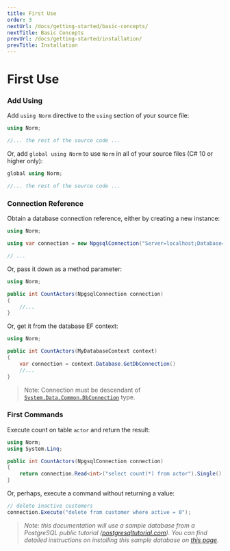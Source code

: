 ```yaml
---
title: First Use
order: 3
nextUrl: /docs/getting-started/basic-concepts/
nextTitle: Basic Concepts
prevUrl: /docs/getting-started/installation/
prevTitle: Installation
---
```


# First Use

### Add Using

Add `using Norm` directive to the `using` section of your source file:


```csharp
using Norm;

//... the rest of the source code ...

```

Or, add `global using Norm` to use `Norm` in all of your source files (C# 10 or higher only):

```csharp
global using Norm;

//... the rest of the source code ...

```

### Connection Reference

Obtain a database connection reference, either by creating a new instance:

```csharp
using Norm;

using var connection = new NpgsqlConnection("Server=localhost;Database=dvdrental;Port=5432;User Id=postgres;Password=postgres;");

// ...

```

Or, pass it down as a method parameter:

```csharp
using Norm;

public int CountActors(NpgsqlConnection connection)
{
    //...
}
```

Or, get it from the database EF context:

```csharp
using Norm;

public int CountActors(MyDatabaseContext context)
{
    var connection = context.Database.GetDbConnection()
    //...
}
```

> Note: Connection must be descendant of [`System.Data.Common.DbConnection`](https://learn.microsoft.com/en-us/dotnet/api/system.data.common.dbconnection) type.

### First Commands

Execute count on table `actor` and return the result:

```csharp
using Norm;
using System.Linq;

public int CountActors(NpgsqlConnection connection)
{
    return connection.Read<int>("select count(*) from actor").Single();
}
```

Or, perhaps, execute a command without returning a value:

```csharp
// delete inactive customers
connection.Execute("delete from customer where active = 0");
```

> *Note: this documentation will use a sample database from a PostgreSQL public tutorial ([postgresqltutorial.com](https://www.postgresqltutorial.com/)). You can find detailed instructions on installing this sample database on [this page](https://www.postgresqltutorial.com/postgresql-getting-started/postgresql-sample-database/).*

